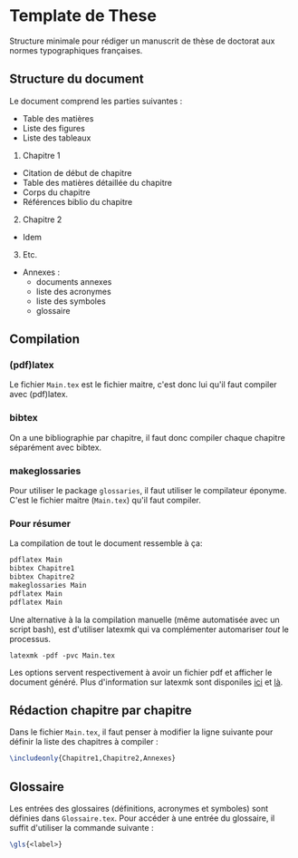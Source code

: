 # Template de These
Structure minimale pour rédiger un manuscrit de thèse de doctorat aux normes typographiques françaises.

## Structure du document
Le document comprend les parties suivantes :

* Table des matières
* Liste des figures
* Liste des tableaux

1. Chapitre 1
  * Citation de début de chapitre
  * Table des matières détaillée du chapitre
  * Corps du chapitre
  * Références biblio du chapitre
2. Chapitre 2
  * Idem
3. Etc.

* Annexes :
  * documents annexes
  * liste des acronymes
  * liste des symboles
  * glossaire

## Compilation
### (pdf)latex
Le fichier ``Main.tex`` est le fichier maitre, c'est donc lui qu'il faut compiler avec (pdf)latex. 

### bibtex
On a une bibliographie par chapitre, il faut donc compiler chaque chapitre séparément avec bibtex.

### makeglossaries
Pour utiliser le package ``glossaries``, il faut utiliser le compilateur éponyme. C'est le fichier maitre (``Main.tex``) qu'il faut compiler.

### Pour résumer
La compilation de tout le document ressemble à ça:
```bash
pdflatex Main
bibtex Chapitre1
bibtex Chapitre2
makeglossaries Main
pdflatex Main
pdflatex Main
````
Une alternative à la la compilation manuelle (même automatisée avec un script bash), est d'utiliser latexmk qui va complémenter automariser *tout* le processus.

````
latexmk -pdf -pvc Main.tex
````
Les options servent respectivement à avoir un fichier pdf et afficher le document généré. Plus d'information sur latexmk sont disponiles [ici](https://man.cx/latexmk) et [là](http://mg.readthedocs.io/latexmk.html).

## Rédaction chapitre par chapitre
Dans le fichier ``Main.tex``, il faut penser à modifier la ligne suivante pour définir la liste des chapitres à compiler :
````latex
\includeonly{Chapitre1,Chapitre2,Annexes}
````

## Glossaire
Les entrées des glossaires (définitions, acronymes et symboles) sont définies dans ``Glossaire.tex``. Pour accéder à une entrée du glossaire, il suffit d'utiliser la commande suivante :
````latex
\gls{<label>}
````
